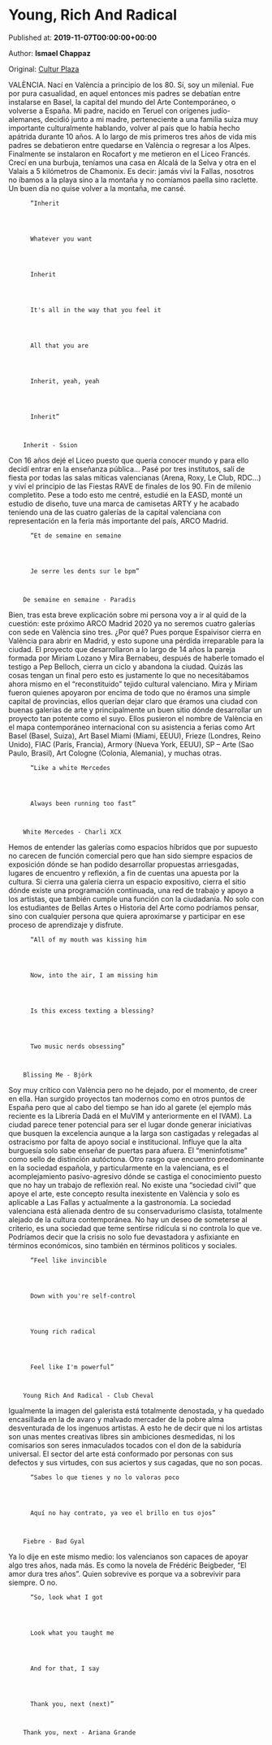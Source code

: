 
# Young, Rich And Radical

Published at: **2019-11-07T00:00:00+00:00**

Author: **Ismael Chappaz**

Original: [Cultur Plaza](https://valenciaplaza.com/young-rich-and-radical)

VALÈNCIA. Nací en València a principio de los 80. Sí, soy un milenial. Fue por pura casualidad, en aquel entonces mis padres se debatían entre instalarse en Basel, la capital del mundo del Arte Contemporáneo, o volverse a España. Mi padre, nacido en Teruel con orígenes judío-alemanes, decidió junto a mi madre, perteneciente a una familia suiza muy importante culturalmente hablando, volver al país que lo había hecho apátrida durante 10 años.
A lo largo de mis primeros tres años de vida mis padres se debatieron entre quedarse en València o regresar a los Alpes. Finalmente se instalaron en Rocafort y me metieron en el Liceo Francés. Crecí en una burbuja, teníamos una casa en Alcalá de la Selva y otra en el Valais a 5 kilómetros de Chamonix. Es decir: jamás viví la Fallas, nosotros no íbamos a la playa sino a la montaña y no comíamos paella sino raclette.
Un buen día no quise volver a la montaña, me cansé.

        
          “Inherit
        
      

        
          Whatever you want
        
      

        
          Inherit
        
      

        
          It's all in the way that you feel it
        
      

        
          All that you are
        
      

        
          Inherit, yeah, yeah
        
      

        
          Inherit”
        
      

        Inherit - Ssion
      
Con 16 años dejé el Liceo puesto que quería conocer mundo y para ello decidí entrar en la enseñanza pública… Pasé por tres institutos, salí de fiesta por todas las salas míticas valencianas (Arena, Roxy, Le Club, RDC…) y viví el principio de las Fiestas RAVE de finales de los 90. Fin de milenio completito.
Pese a todo esto me centré, estudié en la EASD, monté un estudio de diseño, tuve una marca de camisetas ARTY y he acabado teniendo una de las cuatro galerías de la capital valenciana con representación en la feria más importante del país, ARCO Madrid.

        
          “Et de semaine en semaine 
        
      

        
          Je serre les dents sur le bpm”
        
      

        De semaine en semaine - Paradis
      
Bien, tras esta breve explicación sobre mi persona voy a ir al quid de la cuestión: este próximo ARCO Madrid 2020 ya no seremos cuatro galerías con sede en València sino tres. ¿Por qué? Pues porque Espaivisor cierra en València para abrir en Madrid, y esto supone una pérdida irreparable para la ciudad. El proyecto que desarrollaron a lo largo de 14 años la pareja formada por Miriam Lozano y Mira Bernabeu, después de haberle tomado el testigo a Pep Belloch, cierra un ciclo y abandona la ciudad. Quizás las cosas tengan un final pero esto es justamente lo que no necesitábamos ahora mismo en el “reconstituido” tejido cultural valenciano.
Mira y Miriam fueron quienes apoyaron por encima de todo que no éramos una simple capital de provincias, ellos querían dejar claro que éramos una ciudad con buenas galerías de arte y principalmente un buen sitio dónde desarrollar un proyecto tan potente como el suyo. Ellos pusieron el nombre de València en el mapa contemporáneo internacional con su asistencia a ferias como Art Basel (Basel, Suiza), Art Basel Miami (Miami, EEUU), Frieze (Londres, Reino Unido), FIAC (París, Francia), Armory (Nueva York, EEUU), SP – Arte (Sao Paulo, Brasil), Art Cologne (Colonia, Alemania), y muchas otras.

        
          “Like a white Mercedes 
        
      

        
          Always been running too fast”
        
      

        White Mercedes - Charli XCX
      
Hemos de entender las galerías como espacios híbridos que por supuesto no carecen de función comercial pero que han sido siempre espacios de exposición dónde se han podido desarrollar propuestas arriesgadas, lugares de encuentro y reflexión, a fin de cuentas una apuesta por la cultura. Si cierra una galería cierra un espacio expositivo, cierra el sitio dónde existe una programación continuada, una red de trabajo y apoyo a los artistas, que también cumple una función con la ciudadanía. No solo con los estudiantes de Bellas Artes o Historia del Arte como podríamos pensar, sino con cualquier persona que quiera aproximarse y participar en ese proceso de aprendizaje y disfrute.

        
          “All of my mouth was kissing him
        
      

        
          Now, into the air, I am missing him
        
      

        
          Is this excess texting a blessing?
        
      

        
          Two music nerds obsessing”
        
      

        Blissing Me - Björk
      
Soy muy crítico con València pero no he dejado, por el momento, de creer en ella. Han surgido proyectos tan modernos como en otros puntos de España pero que al cabo del tiempo se han ido al garete (el ejemplo más reciente es la Librería Dadá en el MuVIM y anteriormente en el IVAM). La ciudad parece tener potencial para ser el lugar donde generar iniciativas que busquen la excelencia aunque a la larga son castigadas y relegadas al ostracismo por falta de apoyo social e institucional. Influye que la alta burguesía solo sabe enseñar de puertas para afuera. El “meninfotisme” como sello de distinción autóctona.
Otro rasgo que encuentro predominante en la sociedad española, y particularmente en la valenciana, es el acomplejamiento pasivo-agresivo dónde se castiga el conocimiento puesto que no hay un trabajo de reflexión real. No existe una “sociedad civil” que apoye el arte, este concepto resulta inexistente en València y solo es aplicable a Las Fallas y actualmente a la gastronomía. La sociedad valenciana está alienada dentro de su conservadurismo clasista, totalmente alejado de la cultura contemporánea. No hay un deseo de someterse al criterio, es una sociedad que teme sentirse ridícula si no controla lo que ve. Podríamos decir que la crisis no solo fue devastadora y asfixiante en términos económicos, sino también en términos políticos y sociales.

        
          “Feel like invincible
        
      

        
          Down with you're self-control
        
      

        
          Young rich radical
        
      

        
          Feel like I'm powerful”
        
      

        Young Rich And Radical - Club Cheval
      
Igualmente la imagen del galerista está totalmente denostada, y ha quedado encasillada en la de avaro y malvado mercader de la pobre alma desventurada de los ingenuos artistas. A esto he de decir que ni los artistas son unas mentes creativas libres sin ambiciones desmedidas, ni los comisarios son seres inmaculados tocados con el don de la sabiduría universal. El sector del arte está conformado por personas con sus defectos y sus virtudes, con sus aciertos y sus cagadas, que no son pocas.

        
          “Sabes lo que tienes y no lo valoras poco
        
      

        
          Aquí no hay contrato, ya veo el brillo en tus ojos”
        
      

        Fiebre - Bad Gyal
      
Ya lo dije en este mismo medio: los valencianos son capaces de apoyar algo tres años, nada más. Es como la novela de Frédéric Beigbeder, “El amor dura tres años”. Quien sobrevive es porque va a sobrevivir para siempre. O no.

        
          “So, look what I got
        
      

        
          Look what you taught me
        
      

        
          And for that, I say
        
      

        
          Thank you, next (next)”
        
      

        Thank you, next - Ariana Grande
      

